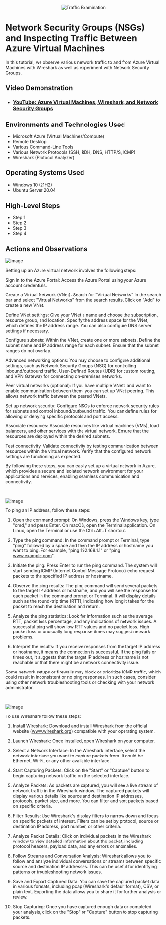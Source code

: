 <p align="center">
<img src="https://i.imgur.com/Ua7udoS.png" alt="Traffic Examination"/>
</p>

<h1>Network Security Groups (NSGs) and Inspecting Traffic Between Azure Virtual Machines</h1>
In this tutorial, we observe various network traffic to and from Azure Virtual Machines with Wireshark as well as experiment with Network Security Groups. <br />


<h2>Video Demonstration</h2>

- ### [YouTube: Azure Virtual Machines, Wireshark, and Network Security Groups](https://www.youtube.com)

<h2>Environments and Technologies Used</h2>

- Microsoft Azure (Virtual Machines/Compute)
- Remote Desktop
- Various Command-Line Tools
- Various Network Protocols (SSH, RDH, DNS, HTTP/S, ICMP)
- Wireshark (Protocol Analyzer)

<h2>Operating Systems Used </h2>

- Windows 10 (21H2)
- Ubuntu Server 20.04

<h2>High-Level Steps</h2>

- Step 1
- Step 2
- Step 3
- Step 4

<h2>Actions and Observations</h2>


![image](https://github.com/derekjonesaa/configure-ad/assets/167825508/337595dc-a39e-42f6-a016-5160b7ed099c)

Setting up an Azure virtual network involves the following steps:

Sign in to the Azure Portal: Access the Azure Portal using your Azure account credentials.

Create a Virtual Network (VNet): Search for "Virtual Networks" in the search bar and select "Virtual Networks" from the search results. Click on "Add" to create a new VNet.

Define VNet settings: Give your VNet a name and choose the subscription, resource group, and location. Specify the address space for the VNet, which defines the IP address range. You can also configure DNS server settings if necessary.

Configure subnets: Within the VNet, create one or more subnets. Define the subnet name and IP address range for each subnet. Ensure that the subnet ranges do not overlap.

Advanced networking options: You may choose to configure additional settings, such as Network Security Groups (NSG) for controlling inbound/outbound traffic, User-Defined Routes (UDR) for custom routing, and VPN Gateway for connecting on-premises networks.

Peer virtual networks (optional): If you have multiple VNets and want to enable communication between them, you can set up VNet peering. This allows network traffic between the peered VNets.

Set up network security: Configure NSGs to enforce network security rules for subnets and control inbound/outbound traffic. You can define rules for allowing or denying specific protocols and port access.

Associate resources: Associate resources like virtual machines (VMs), load balancers, and other services with the virtual network. Ensure that the resources are deployed within the desired subnets.

Test connectivity: Validate connectivity by testing communication between resources within the virtual network. Verify that the configured network settings are functioning as expected.

By following these steps, you can easily set up a virtual network in Azure, which provides a secure and isolated network environment for your applications and services, enabling seamless communication and connectivity.
</p>
<br />


![image](https://github.com/derekjonesaa/azure-network-protocols/assets/167825508/9b88c9ed-93ef-4336-9eed-94573f370ee7)


</p>
To ping an IP address, follow these steps:

1. Open the command prompt: On Windows, press the Windows key, type "cmd," and press Enter. On macOS, open the Terminal application. On Linux, open the Terminal or use the Ctrl+Alt+T shortcut.

2. Type the ping command: In the command prompt or Terminal, type "ping" followed by a space and then the IP address or hostname you want to ping. For example, "ping 192.168.1.1" or "ping www.example.com".

3. Initiate the ping: Press Enter to run the ping command. The system will start sending ICMP (Internet Control Message Protocol) echo request packets to the specified IP address or hostname.

4. Observe the ping results: The ping command will send several packets to the target IP address or hostname, and you will see the response for each packet in the command prompt or Terminal. It will display details such as the round-trip time (RTT), indicating how long it takes for the packet to reach the destination and return.

5. Analyze the ping statistics: Look for information such as the average RTT, packet loss percentage, and any indications of network issues. A successful ping will show low RTT values and no packet loss. High packet loss or unusually long response times may suggest network problems.

6. Interpret the results: If you receive responses from the target IP address or hostname, it means the connection is successful. If the ping fails or times out, it suggests that the target IP address or hostname is not reachable or that there might be a network connectivity issue.

Some network setups or firewalls may block or prioritize ICMP traffic, which could result in inconsistent or no ping responses. In such cases, consider using other network troubleshooting tools or checking with your network administrator.


<br />

![image](https://github.com/derekjonesaa/azure-network-protocols/assets/167825508/40197c8d-1eb1-4c7f-baa8-fd2410360ca8)

To use Wireshark follow these steps:

1. Install Wireshark: Download and install Wireshark from the official website (www.wireshark.org) compatible with your operating system.

2. Launch Wireshark: Once installed, open Wireshark on your computer.

3. Select a Network Interface: In the Wireshark interface, select the network interface you want to capture packets from. It could be Ethernet, Wi-Fi, or any other available interface.

4. Start Capturing Packets: Click on the "Start" or "Capture" button to begin capturing network traffic on the selected interface.

5. Analyze Packets: As packets are captured, you will see a live stream of network traffic in the Wireshark window. The captured packets will display various details like source and destination IP addresses, protocols, packet size, and more. You can filter and sort packets based on specific criteria.

6. Filter Results: Use Wireshark's display filters to narrow down and focus on specific packets of interest. Filters can be set by protocol, source or destination IP address, port number, or other criteria.

7. Analyze Packet Details: Click on individual packets in the Wireshark window to view detailed information about the packet, including protocol headers, payload data, and any errors or anomalies.

8. Follow Streams and Conversation Analysis: Wireshark allows you to follow and analyze individual conversations or streams between specific source and destination IP addresses. This can be useful for identifying patterns or troubleshooting network issues.

9. Save and Export Captured Data: You can save the captured packet data in various formats, including pcap (Wireshark's default format), CSV, or plain text. Exporting the data allows you to share it for further analysis or review.

10. Stop Capturing: Once you have captured enough data or completed your analysis, click on the "Stop" or "Capture" button to stop capturing packets.


